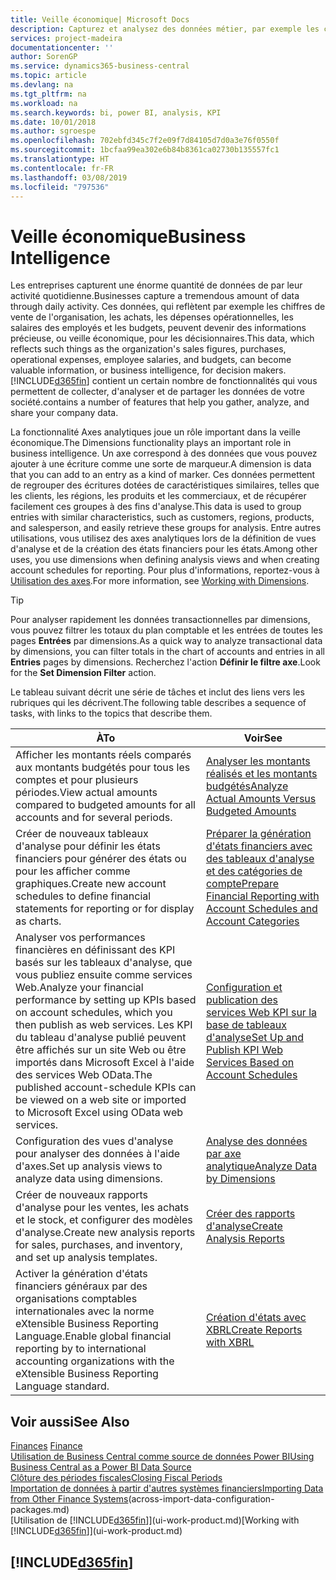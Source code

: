 ```yaml
---
title: Veille économique| Microsoft Docs
description: Capturez et analysez des données métier, par exemple les chiffres de vente de l'organisation, les achats, les dépenses opérationnelles, les salaires des employés et les budgets, peuvent être des informations précieuses, pour la veille économique ou pour les décisionnaires.
services: project-madeira
documentationcenter: ''
author: SorenGP
ms.service: dynamics365-business-central
ms.topic: article
ms.devlang: na
ms.tgt_pltfrm: na
ms.workload: na
ms.search.keywords: bi, power BI, analysis, KPI
ms.date: 10/01/2018
ms.author: sgroespe
ms.openlocfilehash: 702ebfd345c7f2e09f7d84105d7d0a3e76f0550f
ms.sourcegitcommit: 1bcfaa99ea302e6b84b8361ca02730b135557fc1
ms.translationtype: HT
ms.contentlocale: fr-FR
ms.lasthandoff: 03/08/2019
ms.locfileid: "797536"
---
```

# <a name="business-intelligence"></a><span data-ttu-id="fa9a4-103">Veille économique</span><span class="sxs-lookup"><span data-stu-id="fa9a4-103">Business Intelligence</span></span>
<span data-ttu-id="fa9a4-104">Les entreprises capturent une énorme quantité de données de par leur activité quotidienne.</span><span class="sxs-lookup"><span data-stu-id="fa9a4-104">Businesses capture a tremendous amount of data through daily activity.</span></span> <span data-ttu-id="fa9a4-105">Ces données, qui reflètent par exemple les chiffres de vente de l'organisation, les achats, les dépenses opérationnelles, les salaires des employés et les budgets, peuvent devenir des informations précieuse, ou veille économique, pour les décisionnaires.</span><span class="sxs-lookup"><span data-stu-id="fa9a4-105">This data, which reflects such things as the organization's sales figures, purchases, operational expenses, employee salaries, and budgets, can become valuable information, or business intelligence, for decision makers.</span></span> [!INCLUDE[d365fin](includes/d365fin_md.md)] <span data-ttu-id="fa9a4-106">contient un certain nombre de fonctionnalités qui vous permettent de collecter, d'analyser et de partager les données de votre société.</span><span class="sxs-lookup"><span data-stu-id="fa9a4-106">contains a number of features that help you gather, analyze, and share your company data.</span></span>

<span data-ttu-id="fa9a4-107">La fonctionnalité Axes analytiques joue un rôle important dans la veille économique.</span><span class="sxs-lookup"><span data-stu-id="fa9a4-107">The Dimensions functionality plays an important role in business intelligence.</span></span> <span data-ttu-id="fa9a4-108">Un axe correspond à des données que vous pouvez ajouter à une écriture comme une sorte de marqueur.</span><span class="sxs-lookup"><span data-stu-id="fa9a4-108">A dimension is data that you can add to an entry as a kind of marker.</span></span> <span data-ttu-id="fa9a4-109">Ces données permettent de regrouper des écritures dotées de caractéristiques similaires, telles que les clients, les régions, les produits et les commerciaux, et de récupérer facilement ces groupes à des fins d'analyse.</span><span class="sxs-lookup"><span data-stu-id="fa9a4-109">This data is used to group entries with similar characteristics, such as customers, regions, products, and salesperson, and easily retrieve these groups for analysis.</span></span> <span data-ttu-id="fa9a4-110">Entre autres utilisations, vous utilisez des axes analytiques lors de la définition de vues d'analyse et de la création des états financiers pour les états.</span><span class="sxs-lookup"><span data-stu-id="fa9a4-110">Among other uses, you use dimensions  when defining analysis views and when creating account schedules for reporting.</span></span> <span data-ttu-id="fa9a4-111">Pour plus d'informations, reportez-vous à [Utilisation des axes](finance-dimensions.md).</span><span class="sxs-lookup"><span data-stu-id="fa9a4-111">For more information, see [Working with Dimensions](finance-dimensions.md).</span></span>

> [!TIP]
> <span data-ttu-id="fa9a4-112">Pour analyser rapidement les données transactionnelles par dimensions, vous pouvez filtrer les totaux du plan comptable et les entrées de toutes les pages **Entrées** par dimensions.</span><span class="sxs-lookup"><span data-stu-id="fa9a4-112">As a quick way to analyze transactional data by dimensions, you can filter totals in the chart of accounts and entries in all **Entries** pages by dimensions.</span></span> <span data-ttu-id="fa9a4-113">Recherchez l'action **Définir le filtre axe**.</span><span class="sxs-lookup"><span data-stu-id="fa9a4-113">Look for the **Set Dimension Filter** action.</span></span>  

<span data-ttu-id="fa9a4-114">Le tableau suivant décrit une série de tâches et inclut des liens vers les rubriques qui les décrivent.</span><span class="sxs-lookup"><span data-stu-id="fa9a4-114">The following table describes a sequence of tasks, with links to the topics that describe them.</span></span>  

| <span data-ttu-id="fa9a4-115">À</span><span class="sxs-lookup"><span data-stu-id="fa9a4-115">To</span></span> | <span data-ttu-id="fa9a4-116">Voir</span><span class="sxs-lookup"><span data-stu-id="fa9a4-116">See</span></span> |
| --- | --- |
|<span data-ttu-id="fa9a4-117">Afficher les montants réels comparés aux montants budgétés pour tous les comptes et pour plusieurs périodes.</span><span class="sxs-lookup"><span data-stu-id="fa9a4-117">View actual amounts compared to budgeted amounts for all accounts and for several periods.</span></span>|[<span data-ttu-id="fa9a4-118">Analyser les montants réalisés et les montants budgétés</span><span class="sxs-lookup"><span data-stu-id="fa9a4-118">Analyze Actual Amounts Versus Budgeted Amounts</span></span>](bi-how-analyze-actual-versus-budget.md)|
|<span data-ttu-id="fa9a4-119">Créer de nouveaux tableaux d'analyse pour définir les états financiers pour générer des états ou pour les afficher comme graphiques.</span><span class="sxs-lookup"><span data-stu-id="fa9a4-119">Create new account schedules to define financial statements for reporting or for display as charts.</span></span>|[<span data-ttu-id="fa9a4-120">Préparer la génération d'états financiers avec des tableaux d'analyse et des catégories de compte</span><span class="sxs-lookup"><span data-stu-id="fa9a4-120">Prepare Financial Reporting with Account Schedules and Account Categories</span></span>](bi-how-work-account-schedule.md)|
|<span data-ttu-id="fa9a4-121">Analyser vos performances financières en définissant des KPI basés sur les tableaux d'analyse, que vous publiez ensuite comme services Web.</span><span class="sxs-lookup"><span data-stu-id="fa9a4-121">Analyze your financial performance by setting up KPIs based on account schedules, which you then publish as web services.</span></span> <span data-ttu-id="fa9a4-122">Les KPI du tableau d'analyse publié peuvent être affichés sur un site Web ou être importés dans Microsoft Excel à l'aide des services Web OData.</span><span class="sxs-lookup"><span data-stu-id="fa9a4-122">The published account-schedule KPIs can be viewed on a web site or imported to Microsoft Excel using OData web services.</span></span>|[<span data-ttu-id="fa9a4-123">Configuration et publication des services Web KPI sur la base de tableaux d'analyse</span><span class="sxs-lookup"><span data-stu-id="fa9a4-123">Set Up and Publish KPI Web Services Based on Account Schedules</span></span>](bi-how-to-set-up-and-publish-kpi-web-services-based-on-account-schedules.md)|
|<span data-ttu-id="fa9a4-124">Configuration des vues d'analyse pour analyser des données à l'aide d'axes.</span><span class="sxs-lookup"><span data-stu-id="fa9a4-124">Set up analysis views to analyze data using dimensions.</span></span>|[<span data-ttu-id="fa9a4-125">Analyse des données par axe analytique</span><span class="sxs-lookup"><span data-stu-id="fa9a4-125">Analyze Data by Dimensions</span></span>](bi-how-analyze-data-dimension.md)|
|<span data-ttu-id="fa9a4-126">Créer de nouveaux rapports d'analyse pour les ventes, les achats et le stock, et configurer des modèles d'analyse.</span><span class="sxs-lookup"><span data-stu-id="fa9a4-126">Create new analysis reports for sales, purchases, and inventory, and set up analysis templates.</span></span>|[<span data-ttu-id="fa9a4-127">Créer des rapports d'analyse</span><span class="sxs-lookup"><span data-stu-id="fa9a4-127">Create Analysis Reports</span></span>](bi-how-create-analysis-views-reports.md)|
|<span data-ttu-id="fa9a4-128">Activer la génération d'états financiers généraux par des organisations comptables internationales avec la norme eXtensible Business Reporting Language.</span><span class="sxs-lookup"><span data-stu-id="fa9a4-128">Enable global financial reporting by to international accounting organizations with the eXtensible Business Reporting Language standard.</span></span>|[<span data-ttu-id="fa9a4-129">Création d'états avec XBRL</span><span class="sxs-lookup"><span data-stu-id="fa9a4-129">Create Reports with XBRL</span></span>](bi-create-reports-with-xbrl.md)|

## <a name="see-also"></a><span data-ttu-id="fa9a4-130">Voir aussi</span><span class="sxs-lookup"><span data-stu-id="fa9a4-130">See Also</span></span>
<span data-ttu-id="fa9a4-131">[Finances](finance.md)  </span><span class="sxs-lookup"><span data-stu-id="fa9a4-131">[Finance](finance.md)  </span></span>  
[<span data-ttu-id="fa9a4-132">Utilisation de Business Central comme source de données Power BI</span><span class="sxs-lookup"><span data-stu-id="fa9a4-132">Using Business Central as a Power BI Data Source</span></span>](across-how-use-financials-data-source-powerbi.md)  
[<span data-ttu-id="fa9a4-133">Clôture des périodes fiscales</span><span class="sxs-lookup"><span data-stu-id="fa9a4-133">Closing Fiscal Periods</span></span>](year-close-years-periods.md)  
<span data-ttu-id="fa9a4-134">[Importation de données à partir d'autres systèmes financiers](across-import-data-configuration-packages.md)</span><span class="sxs-lookup"><span data-stu-id="fa9a4-134">[Importing Data from Other Finance Systems](across-import-data-configuration-packages.md)(across-import-data-configuration-packages.md)</span></span>  
<span data-ttu-id="fa9a4-135">[Utilisation de [!INCLUDE[d365fin](includes/d365fin_md.md)]](ui-work-product.md)</span><span class="sxs-lookup"><span data-stu-id="fa9a4-135">[Working with [!INCLUDE[d365fin](includes/d365fin_md.md)]](ui-work-product.md)</span></span>

## [!INCLUDE[d365fin](includes/free_trial_md.md)]  
 
